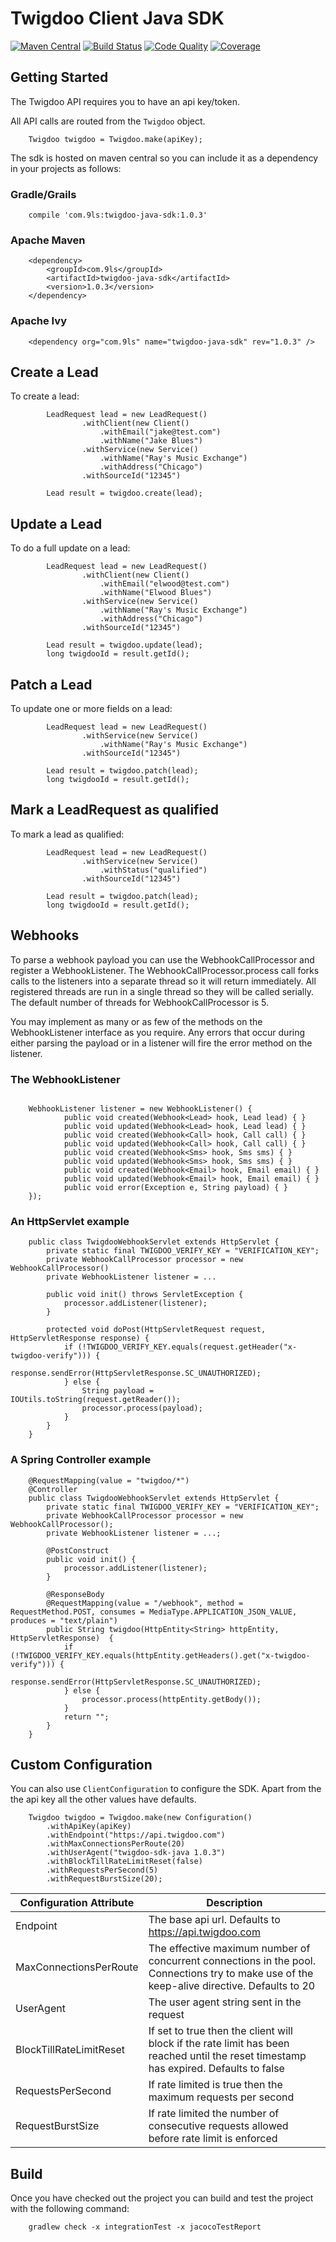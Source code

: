 # Twigdoo Client Java SDK

[![Maven Central](https://maven-badges.herokuapp.com/maven-central/com.9ls/twigdoo-java-sdk/badge.svg)](https://maven-badges.herokuapp.com/maven-central/com.9ls/twigdoo-java-sdk)
[![Build Status](https://api.travis-ci.org/nine-lives/twigdoo-sdk-java.png)](https://travis-ci.org/nine-lives/twigdoo-sdk-java)
[![Code Quality](https://api.codacy.com/project/badge/grade/751e84aa61ac44c0a524dcf144791568)](https://www.codacy.com/app/nine-lives/twigdoo-sdk-java)
[![Coverage](https://api.codacy.com/project/badge/coverage/751e84aa61ac44c0a524dcf144791568)](https://www.codacy.com/app/nine-lives/twigdoo-sdk-java)

## Getting Started

The Twigdoo API requires you to have an api key/token. 

All API calls are routed from the `Twigdoo` object.

```
    Twigdoo twigdoo = Twigdoo.make(apiKey);
```

The sdk is hosted on maven central so you can include it as a dependency 
in your projects as follows:

### Gradle/Grails
```
    compile 'com.9ls:twigdoo-java-sdk:1.0.3'
```

### Apache Maven
```
    <dependency>
        <groupId>com.9ls</groupId>
        <artifactId>twigdoo-java-sdk</artifactId>
        <version>1.0.3</version>
    </dependency>
```

### Apache Ivy
```
    <dependency org="com.9ls" name="twigdoo-java-sdk" rev="1.0.3" />
```

## Create a Lead

To create a lead:

```
        LeadRequest lead = new LeadRequest()
                .withClient(new Client()
                    .withEmail("jake@test.com")
                    .withName("Jake Blues")
                .withService(new Service()
                    .withName("Ray's Music Exchange")
                    .withAddress("Chicago")
                .withSourceId("12345")
        
        Lead result = twigdoo.create(lead);
```

## Update a Lead

To do a full update on a lead:
```
        LeadRequest lead = new LeadRequest()
                .withClient(new Client()
                    .withEmail("elwood@test.com")
                    .withName("Elwood Blues")
                .withService(new Service()
                    .withName("Ray's Music Exchange")
                    .withAddress("Chicago")
                .withSourceId("12345")
        
        Lead result = twigdoo.update(lead);
        long twigdooId = result.getId();
```

## Patch a Lead

To update one or more fields on a lead:
```
        LeadRequest lead = new LeadRequest()
                .withService(new Service()
                    .withName("Ray's Music Exchange")
                .withSourceId("12345")
        
        Lead result = twigdoo.patch(lead);
        long twigdooId = result.getId();
```

## Mark a LeadRequest as qualified

To mark a lead as qualified:
```
        LeadRequest lead = new LeadRequest()
                .withService(new Service()
                    .withStatus("qualified")
                .withSourceId("12345")
        
        Lead result = twigdoo.patch(lead);
        long twigdooId = result.getId();
```

## Webhooks

To parse a webhook payload you can use the WebhookCallProcessor and register a WebhookListener. 
The WebhookCallProcessor.process call forks calls to the listeners into a separate thread so it will return
immediately. All registered threads are run in a single thread so they will be called serially. The default 
number of threads for WebhookCallProcessor is 5.

You may implement as many or as few of the methods on the WebhookListener interface as you require. Any errors
that occur during either parsing the payload or in a listener will fire the error method on the listener.  

### The WebhookListener

```

    WebhookListener listener = new WebhookListener() {
            public void created(Webhook<Lead> hook, Lead lead) { }
            public void updated(Webhook<Lead> hook, Lead lead) { }
            public void created(Webhook<Call> hook, Call call) { }
            public void updated(Webhook<Call> hook, Call call) { }
            public void created(Webhook<Sms> hook, Sms sms) { }
            public void updated(Webhook<Sms> hook, Sms sms) { }
            public void created(Webhook<Email> hook, Email email) { }
            public void updated(Webhook<Email> hook, Email email) { }
            public void error(Exception e, String payload) { }
    });
```

### An HttpServlet example
```
    public class TwigdooWebhookServlet extends HttpServlet {
        private static final TWIGDOO_VERIFY_KEY = "VERIFICATION_KEY";
        private WebhookCallProcessor processor = new WebhookCallProcessor()
        private WebhookListener listener = ...

        public void init() throws ServletException {
            processor.addListener(listener);
        }
    
        protected void doPost(HttpServletRequest request, HttpServletResponse response) {
            if (!TWIGDOO_VERIFY_KEY.equals(request.getHeader("x-twigdoo-verify"))) {
               response.sendError(HttpServletResponse.SC_UNAUTHORIZED);
            } else {
                String payload = IOUtils.toString(request.getReader());
                processor.process(payload);
            }
        }
    }
``` 

### A Spring Controller example
```
    @RequestMapping(value = "twigdoo/*")
    @Controller
    public class TwigdooWebhookServlet extends HttpServlet {
        private static final TWIGDOO_VERIFY_KEY = "VERIFICATION_KEY";
        private WebhookCallProcessor processor = new WebhookCallProcessor();
        private WebhookListener listener = ...;

        @PostConstruct
        public void init() {
            processor.addListener(listener);
        }
    
        @ResponseBody
        @RequestMapping(value = "/webhook", method = RequestMethod.POST, consumes = MediaType.APPLICATION_JSON_VALUE, produces = "text/plain")
        public String twigdoo(HttpEntity<String> httpEntity, HttpServletResponse)  {
            if (!TWIGDOO_VERIFY_KEY.equals(httpEntity.getHeaders().get("x-twigdoo-verify"))) {
               response.sendError(HttpServletResponse.SC_UNAUTHORIZED);
            } else {
                processor.process(httpEntity.getBody());
            }
            return "";
        }
    }
``` 

## Custom Configuration

You can also use `ClientConfiguration` to configure the SDK. Apart
from the the api key all the other values have defaults.

```
    Twigdoo twigdoo = Twigdoo.make(new Configuration()
        .withApiKey(apiKey)
        .withEndpoint("https://api.twigdoo.com")
        .withMaxConnectionsPerRoute(20)
        .withUserAgent("twigdoo-sdk-java 1.0.3")
        .withBlockTillRateLimitReset(false)
        .withRequestsPerSecond(5)
        .withRequestBurstSize(20);
```

| Configuration Attribute | Description |
| ----------------------- | ----------- |
| Endpoint | The base api url. Defaults to https://api.twigdoo.com |
| MaxConnectionsPerRoute | The effective maximum number of concurrent connections in the pool. Connections try to make use of the keep-alive directive. Defaults to 20
| UserAgent | The user agent string sent in the request
| BlockTillRateLimitReset | If set to true then the client will block if the rate limit has been reached until the reset timestamp has expired. Defaults to false
| RequestsPerSecond | If rate limited is true then the maximum requests per second 
| RequestBurstSize | If rate limited the number of consecutive requests allowed before rate limit is enforced 


## Build

Once you have checked out the project you can build and test the project with the following command:

```
    gradlew check -x integrationTest -x jacocoTestReport
```

 